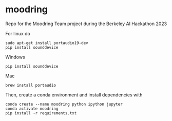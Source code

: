 # moodring
Repo for the Moodring Team project during the Berkeley AI Hackathon 2023

For linux do 
```
sudo apt-get install portaudio19-dev
pip install sounddevice
```
Windows
```
pip install sounddevice
```
Mac
```
brew install portaudio
```

Then, create a conda environment and install dependencies with
```
conda create --name moodring python ipython jupyter
conda activate moodring
pip install -r requirements.txt
```
